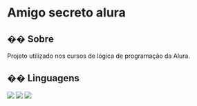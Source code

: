 <h1>Amigo secreto alura</h1>

<h2>�� Sobre</h2>
<p>Projeto utilizado nos cursos de lógica de programação da Alura.</p>

## �� Linguagens
<div>
  <img src="https://img.shields.io/badge/HTML-239120?style=for-the-badge&logo=html5&logoColor=white">
  <img src="https://img.shields.io/badge/CSS-239120?&style=for-the-badge&logo=css3&logoColor=white">
  <img src="https://img.shields.io/badge/JavaScript-F7DF1E?style=for-the-badge&logo=javascript&logoColor=black">
</div>
